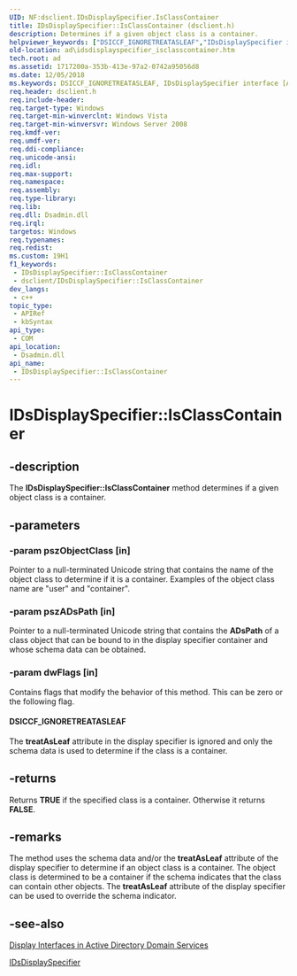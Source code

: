 ```yaml
---
UID: NF:dsclient.IDsDisplaySpecifier.IsClassContainer
title: IDsDisplaySpecifier::IsClassContainer (dsclient.h)
description: Determines if a given object class is a container.
helpviewer_keywords: ["DSICCF_IGNORETREATASLEAF","IDsDisplaySpecifier interface [Active Directory]","IsClassContainer method","IDsDisplaySpecifier.IsClassContainer","IDsDisplaySpecifier::IsClassContainer","IsClassContainer","IsClassContainer method [Active Directory]","IsClassContainer method [Active Directory]","IDsDisplaySpecifier interface","_glines_idsdisplayspecifier_isclasscontainer","ad.idsdisplayspecifier__isclasscontainer","ad.idsdisplayspecifier_isclasscontainer","dsclient/IDsDisplaySpecifier::IsClassContainer"]
old-location: ad\idsdisplayspecifier_isclasscontainer.htm
tech.root: ad
ms.assetid: 1717200a-353b-413e-97a2-0742a95056d8
ms.date: 12/05/2018
ms.keywords: DSICCF_IGNORETREATASLEAF, IDsDisplaySpecifier interface [Active Directory],IsClassContainer method, IDsDisplaySpecifier.IsClassContainer, IDsDisplaySpecifier::IsClassContainer, IsClassContainer, IsClassContainer method [Active Directory], IsClassContainer method [Active Directory],IDsDisplaySpecifier interface, _glines_idsdisplayspecifier_isclasscontainer, ad.idsdisplayspecifier__isclasscontainer, ad.idsdisplayspecifier_isclasscontainer, dsclient/IDsDisplaySpecifier::IsClassContainer
req.header: dsclient.h
req.include-header: 
req.target-type: Windows
req.target-min-winverclnt: Windows Vista
req.target-min-winversvr: Windows Server 2008
req.kmdf-ver: 
req.umdf-ver: 
req.ddi-compliance: 
req.unicode-ansi: 
req.idl: 
req.max-support: 
req.namespace: 
req.assembly: 
req.type-library: 
req.lib: 
req.dll: Dsadmin.dll
req.irql: 
targetos: Windows
req.typenames: 
req.redist: 
ms.custom: 19H1
f1_keywords:
 - IDsDisplaySpecifier::IsClassContainer
 - dsclient/IDsDisplaySpecifier::IsClassContainer
dev_langs:
 - c++
topic_type:
 - APIRef
 - kbSyntax
api_type:
 - COM
api_location:
 - Dsadmin.dll
api_name:
 - IDsDisplaySpecifier::IsClassContainer
---
```


# IDsDisplaySpecifier::IsClassContainer


## -description

The <b>IDsDisplaySpecifier::IsClassContainer</b> method determines if a given object class is a container.

## -parameters

### -param pszObjectClass [in]

Pointer to a null-terminated Unicode string that contains the name of the object class to determine if it is a container. Examples of the object class name are "user" and "container".

### -param pszADsPath [in]

Pointer to a null-terminated Unicode string that contains the <b>ADsPath</b> of a class object that can be bound to in the display specifier container and whose schema data can be obtained.

### -param dwFlags [in]

Contains flags that modify the behavior of this method. This can be zero or the following flag.



#### DSICCF_IGNORETREATASLEAF

The <b>treatAsLeaf</b> attribute in the display specifier is ignored and only the schema data is used to determine if the class is a container.

## -returns

Returns <b>TRUE</b> if the specified class is a container. Otherwise it returns <b>FALSE</b>.

## -remarks

The method uses the schema data and/or the <b>treatAsLeaf</b> attribute of the  display specifier to determine if an object class is a container. The object class is determined to be a container if the schema indicates that the class can contain other objects. The <b>treatAsLeaf</b> attribute of the display specifier can be used to override the schema indicator.

## -see-also

<a href="/windows/desktop/AD/display-interfaces-in-active-directory-domain-services">Display Interfaces in Active Directory Domain Services</a>



<a href="/windows/desktop/api/dsclient/nn-dsclient-idsdisplayspecifier">IDsDisplaySpecifier</a>


